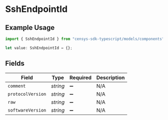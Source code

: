 # SshEndpointId

## Example Usage

```typescript
import { SshEndpointId } from "censys-sdk-typescript/models/components";

let value: SshEndpointId = {};
```

## Fields

| Field              | Type               | Required           | Description        |
| ------------------ | ------------------ | ------------------ | ------------------ |
| `comment`          | *string*           | :heavy_minus_sign: | N/A                |
| `protocolVersion`  | *string*           | :heavy_minus_sign: | N/A                |
| `raw`              | *string*           | :heavy_minus_sign: | N/A                |
| `softwareVersion`  | *string*           | :heavy_minus_sign: | N/A                |